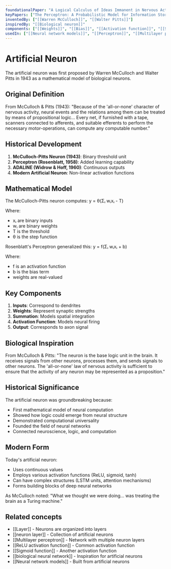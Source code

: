 ```yaml
---
foundationalPaper: "A Logical Calculus of Ideas Immanent in Nervous Activity (McCulloch & Pitts, 1943)"
keyPapers: ["The Perceptron: A Probabilistic Model for Information Storage and Organization in the Brain (Rosenblatt, 1958)", "Perceptrons: An Introduction to Computational Geometry (Minsky & Papert, 1969)"]
inventedBy: ["[[Warren McCulloch]]", "[[Walter Pitts]]"]
inspiredBy: "[[Biological neuron]]"
components: ["[[Weights]]", "[[Bias]]", "[[Activation function]]", "[[Summation function]]"]
usedIn: ["[[Neural network models]]", "[[Perceptron]]", "[[Multilayer perceptron]]"]
---
```


# Artificial Neuron

The artificial neuron was first proposed by Warren McCulloch and Walter Pitts in 1943 as a mathematical model of biological neurons.

## Original Definition

From McCulloch & Pitts (1943):
"Because of the 'all-or-none' character of nervous activity, neural events and the relations among them can be treated by means of propositional logic... Every net, if furnished with a tape, scanners connected to afferents, and suitable efferents to perform the necessary motor-operations, can compute any computable number."

## Historical Development

1. **McCulloch-Pitts Neuron (1943)**: Binary threshold unit
2. **Perceptron (Rosenblatt, 1958)**: Added learning capability
3. **ADALINE (Widrow & Hoff, 1960)**: Continuous outputs
4. **Modern Artificial Neuron**: Non-linear activation functions

## Mathematical Model

The McCulloch-Pitts neuron computes:
y = θ(Σᵢ wᵢxᵢ - T)

Where:
- xᵢ are binary inputs
- wᵢ are binary weights
- T is the threshold
- θ is the step function

Rosenblatt's Perceptron generalized this:
y = f(Σᵢ wᵢxᵢ + b)

Where:
- f is an activation function
- b is the bias term
- weights are real-valued

## Key Components

1. **Inputs**: Correspond to dendrites
2. **Weights**: Represent synaptic strengths
3. **Summation**: Models spatial integration
4. **Activation Function**: Models neural firing
5. **Output**: Corresponds to axon signal

## Biological Inspiration

From McCulloch & Pitts:
"The neuron is the base logic unit in the brain. It receives signals from other neurons, processes them, and sends signals to other neurons. The 'all-or-none' law of nervous activity is sufficient to ensure that the activity of any neuron may be represented as a proposition."

## Historical Significance

The artificial neuron was groundbreaking because:
- First mathematical model of neural computation
- Showed how logic could emerge from neural structure
- Demonstrated computational universality
- Founded the field of neural networks
- Connected neuroscience, logic, and computation

## Modern Form

Today's artificial neuron:
- Uses continuous values
- Employs various activation functions (ReLU, sigmoid, tanh)
- Can have complex structures (LSTM units, attention mechanisms)
- Forms building blocks of deep neural networks

As McCulloch noted: "What we thought we were doing... was treating the brain as a Turing machine."

## Related concepts

- [[Layer]] - Neurons are organized into layers
- [[neuron layer]] - Collection of artificial neurons
- [[Multilayer perceptron]] - Network with multiple neuron layers
- [[ReLU activation function]] - Common activation function
- [[Sigmoid function]] - Another activation function
- [[biological neural network]] - Inspiration for artificial neurons
- [[Neural network models]] - Built from artificial neurons
